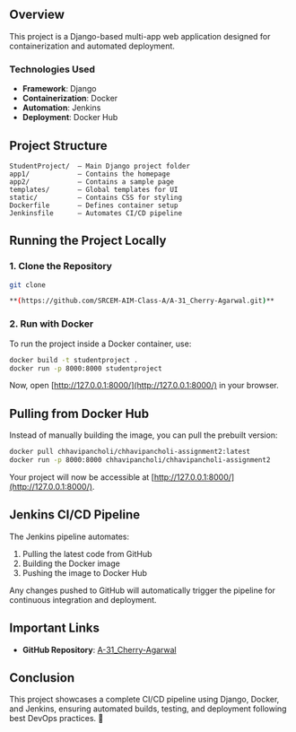 
## **Overview**  
This project is a Django-based multi-app web application designed for containerization and automated deployment.  

### **Technologies Used**  
- **Framework**: Django  
- **Containerization**: Docker  
- **Automation**: Jenkins  
- **Deployment**: Docker Hub  

## **Project Structure**  
```
StudentProject/  – Main Django project folder  
app1/            – Contains the homepage  
app2/            – Contains a sample page  
templates/       – Global templates for UI  
static/          – Contains CSS for styling  
Dockerfile       – Defines container setup  
Jenkinsfile      – Automates CI/CD pipeline  
```

## **Running the Project Locally**  
### **1. Clone the Repository**  
```bash
git clone  

**(https://github.com/SRCEM-AIM-Class-A/A-31_Cherry-Agarwal.git)**
```

### **2. Run with Docker**  
To run the project inside a Docker container, use:  
```bash
docker build -t studentproject .  
docker run -p 8000:8000 studentproject  
```  
Now, open [http://127.0.0.1:8000/](http://127.0.0.1:8000/) in your browser.  

## **Pulling from Docker Hub**  
Instead of manually building the image, you can pull the prebuilt version:  
```bash
docker pull chhavipancholi/chhavipancholi-assignment2:latest  
docker run -p 8000:8000 chhavipancholi/chhavipancholi-assignment2  
```  
Your project will now be accessible at [http://127.0.0.1:8000/](http://127.0.0.1:8000/).  

## **Jenkins CI/CD Pipeline**  
The Jenkins pipeline automates:  
1. Pulling the latest code from GitHub  
2. Building the Docker image  
3. Pushing the image to Docker Hub  

Any changes pushed to GitHub will automatically trigger the pipeline for continuous integration and deployment.  

## **Important Links**  
- **GitHub Repository**: [A-31_Cherry-Agarwal](https://github.com/SRCEM-AIM-Class-A/A-31_Cherry-Agarwal)  

## **Conclusion**  
This project showcases a complete CI/CD pipeline using Django, Docker, and Jenkins, ensuring automated builds, testing, and deployment following best DevOps practices. 🚀
